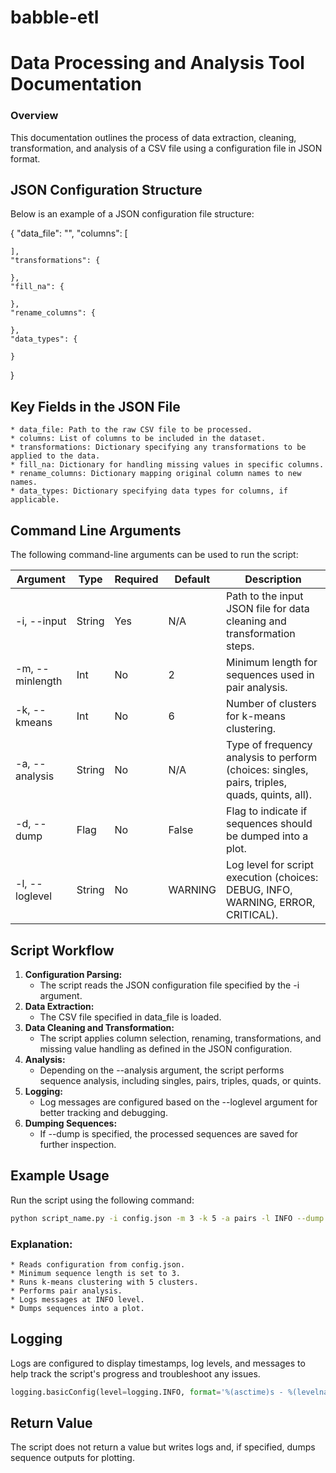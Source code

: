 # babble-etl

# Data Processing and Analysis Tool Documentation

### Overview

This documentation outlines the process of data extraction, cleaning, transformation, and analysis of a CSV file using a configuration file in JSON format.


## JSON Configuration Structure
Below is an example of a JSON configuration file structure:

{
    "data_file": "",
    "columns": [
        
    ],
    "transformations": {

    },
    "fill_na": {

    },
    "rename_columns": {

    },
    "data_types": {

    }
}


## Key Fields in the JSON File
    * data_file: Path to the raw CSV file to be processed.
    * columns: List of columns to be included in the dataset.
    * transformations: Dictionary specifying any transformations to be applied to the data.
    * fill_na: Dictionary for handling missing values in specific columns.
    * rename_columns: Dictionary mapping original column names to new names.
    * data_types: Dictionary specifying data types for columns, if applicable.


## Command Line Arguments

The following command-line arguments can be used to run the script:

| Argument         | Type   | Required | Default | Description                                                                                   |
|------------------|--------|----------|---------|-----------------------------------------------------------------------------------------------|
| -i, --input      | String | Yes      | N/A     | Path to the input JSON file for data cleaning and transformation steps.                       |
| -m, --minlength  | Int    | No       | 2       | Minimum length for sequences used in pair analysis.                                           |
| -k, --kmeans     | Int    | No       | 6       | Number of clusters for k-means clustering.                                                    |
| -a, --analysis   | String | No       | N/A     | Type of frequency analysis to perform (choices: singles, pairs, triples, quads, quints, all). |
| -d, --dump       | Flag   | No       | False   | Flag to indicate if sequences should be dumped into a plot.                                   |
| -l, --loglevel   | String | No       | WARNING | Log level for script execution (choices: DEBUG, INFO, WARNING, ERROR, CRITICAL).              |


## Script Workflow

1. **Configuration Parsing:**
    * The script reads the JSON configuration file specified by the -i argument.
2. **Data Extraction:**
    * The CSV file specified in data_file is loaded.
3. **Data Cleaning and Transformation:**
    * The script applies column selection, renaming, transformations, and missing value handling as defined in the JSON configuration.
4. **Analysis:**
    * Depending on the --analysis argument, the script performs sequence analysis, including singles, pairs, triples, quads, or quints.
5. **Logging:**
    * Log messages are configured based on the --loglevel argument for better tracking and debugging.
6. **Dumping Sequences:**
    * If --dump is specified, the processed sequences are saved for further inspection.


## Example Usage

Run the script using the following command:

```bash
python script_name.py -i config.json -m 3 -k 5 -a pairs -l INFO --dump
```

### Explanation:
    * Reads configuration from config.json.
    * Minimum sequence length is set to 3.
    * Runs k-means clustering with 5 clusters.
    * Performs pair analysis.
    * Logs messages at INFO level.
    * Dumps sequences into a plot.


## Logging

Logs are configured to display timestamps, log levels, and messages to help track the script's progress and troubleshoot any issues.

```python
logging.basicConfig(level=logging.INFO, format='%(asctime)s - %(levelname)s - %(message)s')
```


## Return Value

The script does not return a value but writes logs and, if specified, dumps sequence outputs for plotting.